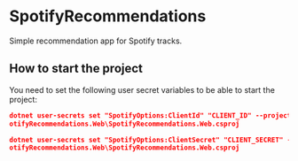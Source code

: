# SpotifyRecommendations
 Simple recommendation app for Spotify tracks.

## How to start the project
You need to set the following user secret variables to be able to start the project:

```json
dotnet user-secrets set "SpotifyOptions:ClientId" "CLIENT_ID" --project src\Sp
otifyRecommendations.Web\SpotifyRecommendations.Web.csproj

dotnet user-secrets set "SpotifyOptions:ClientSecret" "CLIENT_SECRET" --project src\Sp
otifyRecommendations.Web\SpotifyRecommendations.Web.csproj
```

